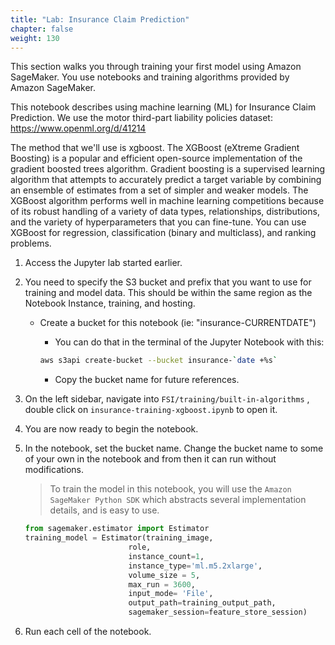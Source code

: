 ```yaml
---
title: "Lab: Insurance Claim Prediction"
chapter: false
weight: 130 
---
```


This section walks you through training your first model using Amazon SageMaker. You use notebooks and training algorithms provided by Amazon SageMaker.

This notebook describes using machine learning (ML) for Insurance Claim Prediction. We use the motor third-part liability policies dataset: <https://www.openml.org/d/41214>

The method that we'll use is xgboost. The XGBoost (eXtreme Gradient Boosting) is a popular and efficient open-source implementation of the gradient boosted trees algorithm. Gradient boosting is a supervised learning algorithm that attempts to accurately predict a target variable by combining an ensemble of estimates from a set of simpler and weaker models. The XGBoost algorithm performs well in machine learning competitions because of its robust handling of a variety of data types, relationships, distributions, and the variety of hyperparameters that you can fine-tune. You can use XGBoost for regression, classification (binary and multiclass), and ranking problems.

1. Access the Jupyter lab started earlier.
2. You need to specify the S3 bucket and prefix that you want to use for training and model data. This should be within the same region as the Notebook Instance, training, and hosting.

    * Create a bucket for this notebook (ie: "insurance-CURRENTDATE")
        * You can do that in the terminal of the Jupyter Notebook with this:

        ```bash
        aws s3api create-bucket --bucket insurance-`date +%s`
        ```

        * Copy the bucket name for future references.
3. On the left sidebar, navigate into `FSI/training/built-in-algorithms` , double click on `insurance-training-xgboost.ipynb` to open it.
4. You are now ready to begin the notebook.
5. In the notebook, set the bucket name. Change the bucket name to some of your own in the notebook and from then it can run without modifications.

    > To train the model in this notebook, you will use the `Amazon SageMaker Python SDK` which abstracts several implementation details, and is easy to use.


    ```python
    from sagemaker.estimator import Estimator
    training_model = Estimator(training_image,
                           role, 
                           instance_count=1, 
                           instance_type='ml.m5.2xlarge',
                           volume_size = 5,
                           max_run = 3600,
                           input_mode= 'File',
                           output_path=training_output_path,
                           sagemaker_session=feature_store_session)
    ``` 

6. Run each cell of the notebook.
